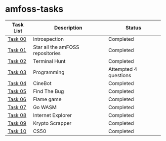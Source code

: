 # amfoss-tasks

| Task List | Description | Status |
|-----------|-------------|--------|
|[Task 00](/introspection)| Introspection | Completed |
|[Task 01](/task-1)|  Star all the amFOSS repositories | Completed |
|[Task 02](/task-2)|  Terminal Hunt  | Completed |
|[Task 03](/task-3)|  Programming  | Attempted 4 questions |
|[Task 04](/task-4)|  CineBot  | Completed |
|[Task 05](/task-5)|  Find The Bug  | Completed |
|[Task 06](/task-6)|   Flame game  | Completed |
|[Task 07](/task-7)|   Go WASM  | Completed |
|[Task 08](/task-8)|  Internet Explorer  | Completed |
|[Task 09](/task-9)|  Krypto Scrapper  | Completed |
|[Task 10](/task-10)|  CS50  | Completed |
